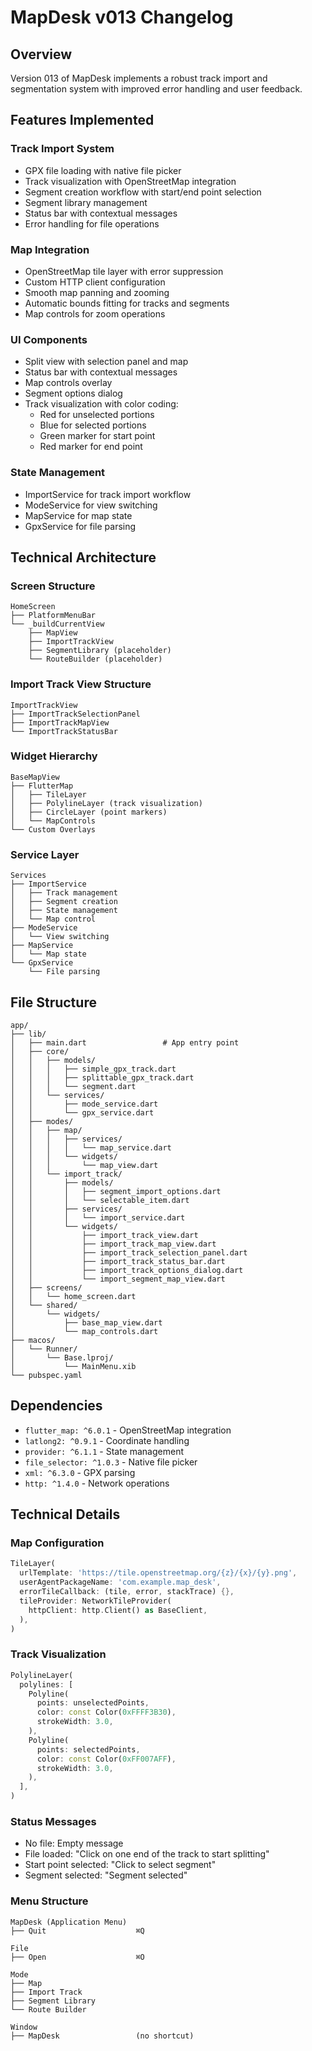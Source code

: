 # MapDesk v013 Changelog

## Overview
Version 013 of MapDesk implements a robust track import and segmentation system with improved error handling and user feedback.

## Features Implemented

### Track Import System
- GPX file loading with native file picker
- Track visualization with OpenStreetMap integration
- Segment creation workflow with start/end point selection
- Segment library management
- Status bar with contextual messages
- Error handling for file operations

### Map Integration
- OpenStreetMap tile layer with error suppression
- Custom HTTP client configuration
- Smooth map panning and zooming
- Automatic bounds fitting for tracks and segments
- Map controls for zoom operations

### UI Components
- Split view with selection panel and map
- Status bar with contextual messages
- Map controls overlay
- Segment options dialog
- Track visualization with color coding:
  - Red for unselected portions
  - Blue for selected portions
  - Green marker for start point
  - Red marker for end point

### State Management
- ImportService for track import workflow
- ModeService for view switching
- MapService for map state
- GpxService for file parsing

## Technical Architecture

### Screen Structure
```
HomeScreen
├── PlatformMenuBar
└── _buildCurrentView
    ├── MapView
    ├── ImportTrackView
    ├── SegmentLibrary (placeholder)
    └── RouteBuilder (placeholder)
```

### Import Track View Structure
```
ImportTrackView
├── ImportTrackSelectionPanel
├── ImportTrackMapView
└── ImportTrackStatusBar
```

### Widget Hierarchy
```
BaseMapView
├── FlutterMap
│   ├── TileLayer
│   ├── PolylineLayer (track visualization)
│   ├── CircleLayer (point markers)
│   └── MapControls
└── Custom Overlays
```

### Service Layer
```
Services
├── ImportService
│   ├── Track management
│   ├── Segment creation
│   ├── State management
│   └── Map control
├── ModeService
│   └── View switching
├── MapService
│   └── Map state
└── GpxService
    └── File parsing
```

## File Structure
```
app/
├── lib/
│   ├── main.dart                 # App entry point
│   ├── core/
│   │   ├── models/
│   │   │   ├── simple_gpx_track.dart
│   │   │   ├── splittable_gpx_track.dart
│   │   │   └── segment.dart
│   │   └── services/
│   │       ├── mode_service.dart
│   │       └── gpx_service.dart
│   ├── modes/
│   │   ├── map/
│   │   │   ├── services/
│   │   │   │   └── map_service.dart
│   │   │   └── widgets/
│   │   │       └── map_view.dart
│   │   └── import_track/
│   │       ├── models/
│   │       │   ├── segment_import_options.dart
│   │       │   └── selectable_item.dart
│   │       ├── services/
│   │       │   └── import_service.dart
│   │       └── widgets/
│   │           ├── import_track_view.dart
│   │           ├── import_track_map_view.dart
│   │           ├── import_track_selection_panel.dart
│   │           ├── import_track_status_bar.dart
│   │           ├── import_track_options_dialog.dart
│   │           └── import_segment_map_view.dart
│   ├── screens/
│   │   └── home_screen.dart
│   └── shared/
│       └── widgets/
│           ├── base_map_view.dart
│           └── map_controls.dart
├── macos/
│   └── Runner/
│       └── Base.lproj/
│           └── MainMenu.xib
└── pubspec.yaml
```

## Dependencies
- `flutter_map: ^6.0.1` - OpenStreetMap integration
- `latlong2: ^0.9.1` - Coordinate handling
- `provider: ^6.1.1` - State management
- `file_selector: ^1.0.3` - Native file picker
- `xml: ^6.3.0` - GPX parsing
- `http: ^1.4.0` - Network operations

## Technical Details

### Map Configuration
```dart
TileLayer(
  urlTemplate: 'https://tile.openstreetmap.org/{z}/{x}/{y}.png',
  userAgentPackageName: 'com.example.map_desk',
  errorTileCallback: (tile, error, stackTrace) {},
  tileProvider: NetworkTileProvider(
    httpClient: http.Client() as BaseClient,
  ),
)
```

### Track Visualization
```dart
PolylineLayer(
  polylines: [
    Polyline(
      points: unselectedPoints,
      color: const Color(0xFFFF3B30),
      strokeWidth: 3.0,
    ),
    Polyline(
      points: selectedPoints,
      color: const Color(0xFF007AFF),
      strokeWidth: 3.0,
    ),
  ],
)
```

### Status Messages
- No file: Empty message
- File loaded: "Click on one end of the track to start splitting"
- Start point selected: "Click to select segment"
- Segment selected: "Segment selected"

### Menu Structure
```
MapDesk (Application Menu)
├── Quit                    ⌘Q

File
├── Open                    ⌘O

Mode
├── Map
├── Import Track
├── Segment Library
└── Route Builder

Window
├── MapDesk                 (no shortcut)
``` 